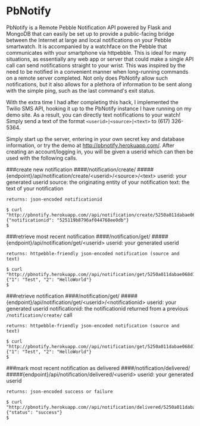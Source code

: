 PbNotify
=======

PbNotify is a Remote Pebble Notification API powered by Flask and MongoDB that can easily be set up to provide a public-facing bridge between the Internet at large and local notifications on your Pebble smartwatch. It is accompanied by a watchface on the Pebble that communicates with your smartphone via httpebble. This is ideal for many situations, as essentially any web app or server that could make a single API call can send notifications straight to your wrist. This was inspired by the need to be notified in a convenient manner when long-running commands on a remote server completed. Not only does PbNotify allow such notifications, but it also allows for a plethora of information to be sent along with the simple ping, such as the last command's exit status.

With the extra time I had after completing this hack, I implemented the Twilio SMS API, hooking it up to the PbNotify instance I have running on my demo site. As a result, you can directly text notifications to your watch! Simply send a text of the format `<userid>|<source>|<text>` to (617) 326-5364.

Simply start up the server, entering in your own secret key and database information, or try the demo at http://pbnotify.herokuapp.com/. After creating an account/logging in, you will be given a userid which can then be used with the following calls.

###create new notification
####/notification/create/
#####{endpoint}/api/notification/create/&lt;userid&gt;/&lt;source&gt;/&lt;text&gt;
	userid: your generated userid
	source: the originating entity of your notification
	text: the text of your notification
	
	returns: json-encoded notificationid
	
	$ curl "http://pbnotify.herokuapp.com//api/notification/create/5250a011dabae068d13ee5f4/Test/HelloWorld"
	{"notificationid": "525119b8796af044768ee0db"}
	$ 

###retrieve most recent notification
####/notification/get/
#####{endpoint}/api/notification/get/&lt;userid&gt;
	userid: your generated userid
	
	returns: httpebble-friendly json-encoded notification (source and text)
	
	$ curl "http://pbnotify.herokuapp.com//api/notification/get/5250a011dabae068d13ee5f4/525119b8796af044768ee0db"
	{"1": "Test", "2": "HelloWorld"}
	$ 

###retrieve notification
####/notification/get/
#####{endpoint}/api/notification/get/&lt;userid&gt;/&lt;notificationid&gt;
	userid: your generated userid
	notificationid: the notificationid returned from a previous `/notification/create/` call

	returns: httpebble-friendly json-encoded notification (source and text)
	
	$ curl "http://pbnotify.herokuapp.com//api/notification/get/5250a011dabae068d13ee5f4"
	{"1": "Test", "2": "HelloWorld"}
	$


###mark most recent notification as delivered
####/notification/delivered/
#####{endpoint}/api/notification/delivered/&lt;userid&gt;
	userid: your generated userid

	returns: json-encoded success or failure
	
	$ curl "http://pbnotify.herokuapp.com//api/notification/delivered/5250a011dabae068d13ee5f4"
	{"status": "success"}
	$


